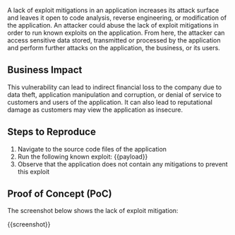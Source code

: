A lack of exploit mitigations in an application increases its attack surface and leaves it open to code analysis, reverse engineering, or modification of the application. An attacker could abuse the lack of exploit mitigations in order to run known exploits on the application. From here, the attacker can access sensitive data stored, transmitted or processed by the application and perform further attacks on the application, the business, or its users.

## Business Impact

This vulnerability can lead to indirect financial loss to the company due to data theft, application manipulation and corruption, or denial of service to customers and users of the application. It can also lead to reputational damage as customers may view the application as insecure.

## Steps to Reproduce

1. Navigate to the source code files of the application
1. Run the following known exploit: {{payload}}
1. Observe that the application does not contain any mitigations to prevent this exploit

## Proof of Concept (PoC)

The screenshot below shows the lack of exploit mitigation:

{{screenshot}}
